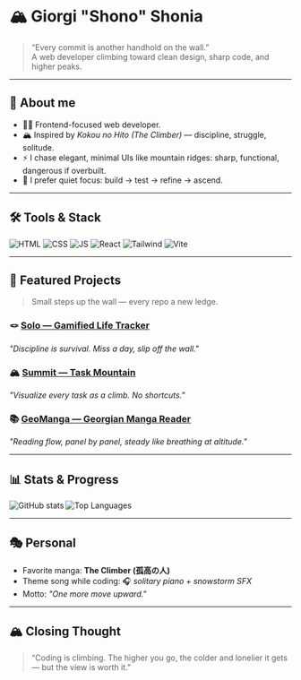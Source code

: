 <!--
  GitHub Profile README — "The Climber" inspired
  Dark minimalist, solitude + mountain aesthetics
-->

# 🏔️ Giorgi "Shono" Shonia  

> “Every commit is another handhold on the wall.”  
> A web developer climbing toward clean design, sharp code, and higher peaks.

---

## 🧗 About me
- 🧑‍💻 Frontend-focused web developer.  
- 🏔️ Inspired by *Kokou no Hito (The Climber)* — discipline, struggle, solitude.  
- ⚡ I chase elegant, minimal UIs like mountain ridges: sharp, functional, dangerous if overbuilt.  
- 🌲 I prefer quiet focus: build → test → refine → ascend.  

---

## 🛠️ Tools & Stack
![HTML](https://img.shields.io/badge/HTML5-111111?style=for-the-badge&logo=html5&logoColor=E34F26)
![CSS](https://img.shields.io/badge/CSS3-111111?style=for-the-badge&logo=css3&logoColor=1572B6)
![JS](https://img.shields.io/badge/JavaScript-111111?style=for-the-badge&logo=javascript&logoColor=F7DF1E)
![React](https://img.shields.io/badge/React-111111?style=for-the-badge&logo=react&logoColor=61DAFB)
![Tailwind](https://img.shields.io/badge/TailwindCSS-111111?style=for-the-badge&logo=tailwindcss&logoColor=38B2AC)
![Vite](https://img.shields.io/badge/Vite-111111?style=for-the-badge&logo=vite&logoColor=646CFF)

---

## 🧾 Featured Projects
> Small steps up the wall — every repo a new ledge.  

### 🪢 [Solo — Gamified Life Tracker](https://github.com/USERNAME/solo)  
*"Discipline is survival. Miss a day, slip off the wall."*

### 🏔️ [Summit — Task Mountain](https://github.com/USERNAME/summit)  
*"Visualize every task as a climb. No shortcuts."*

### 📚 [GeoManga — Georgian Manga Reader](https://github.com/USERNAME/geomanga)  
*"Reading flow, panel by panel, steady like breathing at altitude."*

---

## 📊 Stats & Progress
<img align="left" alt="GitHub stats" src="https://github-readme-stats.vercel.app/api?username=USERNAME&show_icons=true&hide_border=true&theme=dark&bg_color=111111&icon_color=6bb6ff&title_color=6bb6ff&text_color=c0c0c0" />
<img alt="Top Languages" src="https://github-readme-stats.vercel.app/api/top-langs/?username=USERNAME&layout=compact&hide_border=true&theme=dark&bg_color=111111&title_color=6bb6ff&text_color=c0c0c0" />

<br clear="left"/>

---

## 🎭 Personal
- Favorite manga: **The Climber (孤高の人)**  
- Theme song while coding: 🎧 *solitary piano + snowstorm SFX*  
- Motto: _"One more move upward."_  

---

## 🏔️ Closing Thought
> “Coding is climbing. The higher you go, the colder and lonelier it gets — but the view is worth it.”
